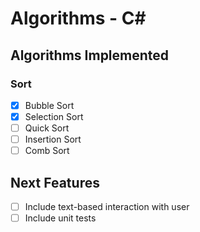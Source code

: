 # Algorithms - C#

## Algorithms Implemented

### Sort
- [x] Bubble Sort
- [x] Selection Sort
- [ ] Quick Sort
- [ ] Insertion Sort
- [ ] Comb Sort

## Next Features
- [ ] Include text-based interaction with user
- [ ] Include unit tests
